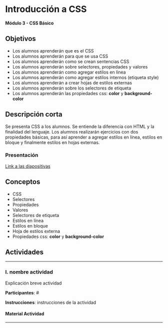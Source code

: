 # Introducción a CSS

**Módulo 3 - CSS Básico**

## Objetivos

- Los alumnos aprenderán que es el CSS
- Los alumnos aprenderán para que se usa CSS
- Los alumnos aprenderán como se crean sentencias CSS
- Los alumnos aprenderán sobre selectores, propiedades y valores
- Los alumnos aprenderán como agregar estilos en linea
- Los alumnos aprenderán como agregar estilos internos (etiqueta style)
- Los alumnos aprenderán a crear hojas de estilos externas
- Los alumnos aprenderán sobre los selectores de etiqueta
- Los alumnos aprenderán las propiedades css: **color** y **background-color**

## Descripción corta

Se presenta CSS a los alumnos. Se entiende la diferencia con HTML y la finalidad del lenguaje.
Los alumnos realizarán ejercicios con dos propiedades básicas, para así aprender a agregar estilos en línea,
estilos en bloque y finalmente estilos en hojas externas.

### Presentación

[Link a las diapositivas](https://docs.google.com/presentation/d/1SQIGXDi7fVL8vUrR9cpTXAV9lcOEpv0ANtiYnxZEnOQ/edit#slide=id.p9)

## Conceptos

- CSS
- Selectores
- Propiedades
- Valores
- Selectores de etiqueta
- Estilos en línea
- Estilos en bloque
- Hoja de estilos externa
- Propiedades css: **color** y **background-color**

## Actividades

---

### I. nombre actividad

Explicación breve actividad

**Participantes**: #

**Instrucciones**: instrucciones de la actividad

#### Material Actividad

---
